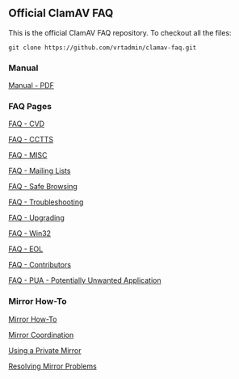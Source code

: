 ## Official ClamAV FAQ ##

This is the official ClamAV FAQ repository. To checkout all the files:

 `git clone https://github.com/vrtadmin/clamav-faq.git`

### Manual ###

[Manual - PDF](http://github.com/vrtadmint/clamav-faq/blob/master/manual/clamdoc.pdf)

### FAQ Pages ###

[FAQ - CVD](https://github.com/vrtadmin/clamav-faq/blob/master/faq/faq-cvd.md)

[FAQ - CCTTS](https://github.com/vrtadmin/clamav-faq/blob/master/faq/faq-cctts.md)

[FAQ - MISC](https://github.com/vrtadmin/clamav-faq/blob/master/faq/faq-misc.md)

[FAQ - Mailing Lists](https://github.com/vrtadmin/clamav-faq/blob/master/faq/faq-ml.md)

[FAQ - Safe Browsing](https://github.com/vrtadmin/clamav-faq/blob/master/faq/faq-safebrowsing.md)

[FAQ - Troubleshooting](https://github.com/vrtadmin/clamav-faq/blob/master/faq/faq-troubleshoot.md)

[FAQ - Upgrading](https://github.com/vrtadmin/clamav-faq/blob/master/faq/faq-upgrade.md)

[FAQ - Win32](https://github.com/vrtadmin/clamav-faq/blob/master/faq/faq-win32.md)

[FAQ - EOL](https://github.com/vrtadmin/clamav-faq/blob/master/faq/faq-eol.md)

[FAQ - Contributors](https://github.com/vrtadmin/clamav-faq/blob/master/faq/faq-contributors.md)

[FAQ - PUA - Potentially Unwanted Application](https://github.com/vrtadmin/clamav-faq/blob/master/faq/faq-pua.md)

### Mirror How-To ###

[Mirror How-To](https://github.com/vrtadmin/clamav-faq/blob/master/mirrors/MirrorHowto.md)

[Mirror Coordination](https://github.com/vrtadmin/clamav-faq/blob/master/mirrors/MirrorsCoordination.md)

[Using a Private Mirror](https://github.com/vrtadmin/clamav-faq/blob/master/mirrors/CvdPrivateMirror.md)

[Resolving Mirror Problems](https://github.com/vrtadmin/clamav-faq/blob/master/mirrors/MirrorProblems.md)
